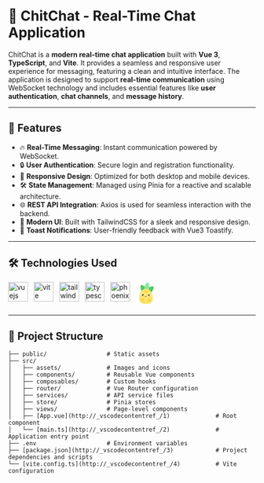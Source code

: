# 🌟 ChitChat - Real-Time Chat Application

ChitChat is a **modern real-time chat application** built with **Vue 3**, **TypeScript**, and **Vite**. It provides a seamless and responsive user experience for messaging, featuring a clean and intuitive interface. The application is designed to support **real-time communication** using WebSocket technology and includes essential features like **user authentication**, **chat channels**, and **message history**.

---

## 🚀 Features

- 🔥 **Real-Time Messaging**: Instant communication powered by WebSocket.
- 🔒 **User Authentication**: Secure login and registration functionality.
- 📱 **Responsive Design**: Optimized for both desktop and mobile devices.
- 🛠️ **State Management**: Managed using Pinia for a reactive and scalable architecture.
- 🌐 **REST API Integration**: Axios is used for seamless interaction with the backend.
- 🎨 **Modern UI**: Built with TailwindCSS for a sleek and responsive design.
- 🔔 **Toast Notifications**: User-friendly feedback with Vue3 Toastify.

---

## 🛠️ Technologies Used

<!-- - **Frontend**: Vue 3, TypeScript, Vite
- **State Management**: Pinia
- **Styling**: TailwindCSS
- **Real-Time Communication**: Phoenix WebSocket
- **HTTP Client**: Axios -->

<div align="left" style="display: flex; gap: 12px">
  <img src="https://skillicons.dev/icons?i=vue" height="40" alt="vuejs logo"  />
  <img src="https://skillicons.dev/icons?i=vite" height="40" alt="vite logo"  />
  <img src="https://skillicons.dev/icons?i=tailwind" height="40" alt="tailwindcss logo"  />
  <img src="https://skillicons.dev/icons?i=ts" height="40" alt="typescript logo"  />
  
  <img src="https://cdn.jsdelivr.net/gh/devicons/devicon/icons/phoenix/phoenix-original.svg" height="40" alt="phoenix logo"  />
  <svg width="45" height="45" viewBox="0 0 100 100" fill="none" xmlns="http://www.w3.org/2000/svg">
<g id="pinia">
<g id="pinia_2">
<path id="Vector" fill-rule="evenodd" clip-rule="evenodd" d="M44.3188 49.1523C51.0068 42.7802 48.966 34.8991 42.9088 25.3492C36.8515 15.7993 24.6583 12.4017 22.3836 14.569C20.1089 16.7363 19.6047 32.2314 25.6619 41.7813C31.7191 51.3312 37.6307 55.5244 44.3188 49.1523Z" fill="url(#paint0_linear_790_3025)"/>
<path id="Vector_2" fill-rule="evenodd" clip-rule="evenodd" d="M50.1016 50.0343C55.0495 57.8351 61.6642 54.9828 69.8519 47.182C78.0395 39.3811 81.4345 24.4381 79.7517 21.7849C78.0688 19.1316 65.2803 19.2647 57.0926 27.0655C48.905 34.8664 45.1538 42.2334 50.1016 50.0343Z" fill="url(#paint1_linear_790_3025)"/>
<path id="Vector_3" fill-rule="evenodd" clip-rule="evenodd" d="M47.3963 45.7426C55.6121 46.7514 58.843 39.1613 60.3494 26.8925C61.8558 14.6236 55.6459 1.65625 52.8516 1.31315C50.0573 0.970057 40.6696 12.0223 39.1631 24.2911C37.6567 36.56 39.1806 44.7339 47.3963 45.7426Z" fill="url(#paint2_linear_790_3025)"/>
<path id="Vector_4" fill-rule="evenodd" clip-rule="evenodd" d="M45.3274 99.9986C62.5526 99.9986 76.522 94.9949 76.522 72.3025C76.522 49.6101 62.5526 30.9888 45.3274 30.9888C28.1021 30.9888 14.1437 49.6101 14.1437 72.3025C14.1437 94.9949 28.1021 99.9986 45.3274 99.9986Z" fill="url(#paint3_linear_790_3025)"/>
<path id="Vector_5" d="M61.0828 67.6697C63.5436 67.6697 65.5384 66.7419 65.5384 65.5974C65.5384 64.4528 63.5436 63.525 61.0828 63.525C58.6221 63.525 56.6273 64.4528 56.6273 65.5974C56.6273 66.7419 58.6221 67.6697 61.0828 67.6697Z" fill="#EAADCC"/>
<path id="Vector_6" d="M28.0869 66.411C30.5293 66.7109 32.6223 66.0331 32.7618 64.8971C32.9013 63.7611 31.0344 62.5971 28.592 62.2972C26.1496 61.9973 24.0565 62.6751 23.9171 63.8111C23.7776 64.9471 25.6445 66.1111 28.0869 66.411Z" fill="#EAADCC"/>
<path id="Vector_7" d="M48.1818 64.8636C46.8408 65.9535 45.2919 66.398 43.5351 66.1973C41.7783 65.9965 40.4762 65.2674 39.6286 64.0097" stroke="black" stroke-width="1.24342" stroke-linecap="round" stroke-linejoin="round"/>
<path id="Vector_8" fill-rule="evenodd" clip-rule="evenodd" d="M30.9262 54.0788C32.156 54.0359 33.2866 54.4954 34.1206 55.273C34.9546 56.0506 35.4919 57.1464 35.5348 58.3761C35.5778 59.6058 35.1182 60.7365 34.3406 61.5704C33.5628 62.4044 32.467 62.9416 31.2372 62.9846C30.0076 63.0275 28.877 62.568 28.0431 61.7903C27.2092 61.0126 26.672 59.9168 26.6291 58.6871C26.5861 57.4574 27.0456 56.3268 27.8232 55.4929C28.6009 54.659 29.6966 54.1218 30.9262 54.0788Z" fill="black"/>
<path id="Vector_9" fill-rule="evenodd" clip-rule="evenodd" d="M31.1602 57.8033C31.1323 57.0027 30.4603 56.3762 29.66 56.4041C28.8592 56.4321 28.2327 57.1039 28.2607 57.9045C28.2887 58.7051 28.9604 59.3316 29.7612 59.3037C30.5615 59.2755 31.1882 58.6039 31.1602 57.8033Z" fill="white"/>
<path id="Vector_10" fill-rule="evenodd" clip-rule="evenodd" d="M57.9232 55.2097C59.1529 55.1668 60.2835 55.6262 61.1174 56.4039C61.9513 57.1815 62.4886 58.2773 62.5315 59.507C62.5745 60.7367 62.115 61.8674 61.3374 62.7013C60.5597 63.5353 59.4639 64.0725 58.2342 64.1154C57.0045 64.1584 55.8739 63.6989 55.0399 62.9212C54.206 62.1435 53.6687 61.0477 53.6258 59.818C53.5828 58.5883 54.0424 57.4577 54.82 56.6238C55.5977 55.7899 56.6935 55.2526 57.9232 55.2097Z" fill="black"/>
<path id="Vector_11" d="M34.9135 58.3978C34.9874 60.5142 33.3318 62.2894 31.2155 62.3633C29.0994 62.4372 27.3243 60.7818 27.2504 58.6654C27.1765 56.5493 28.8318 54.7741 30.9479 54.7002C33.0642 54.6263 34.8396 56.2817 34.9135 58.3978ZM36.1561 58.3544C36.0583 55.552 33.7071 53.3597 30.9045 53.4575C28.1021 53.5554 25.9099 55.9064 26.0077 58.7088C26.1056 61.5114 28.4565 63.7038 31.2589 63.606C34.0615 63.5081 36.254 61.1571 36.1561 58.3544Z" fill="white" stroke="white" stroke-width="0.62171"/>
<path id="Vector_12" d="M61.9102 59.5287C61.9841 61.6451 60.3288 63.4203 58.2125 63.4942C56.0964 63.5681 54.3211 61.9127 54.2471 59.7963C54.1733 57.6802 55.8288 55.905 57.9449 55.8311C60.0612 55.7572 61.8363 57.4126 61.9102 59.5287ZM63.1529 59.4853C63.055 56.6829 60.7041 54.4906 57.9015 54.5885C55.0991 54.6863 52.9066 57.0373 53.0045 59.8397C53.1024 62.6423 55.4534 64.8347 58.2559 64.7369C61.0585 64.639 63.2508 62.288 63.1529 59.4853Z" fill="white" stroke="white" stroke-width="0.62171"/>
<path id="Vector_13" fill-rule="evenodd" clip-rule="evenodd" d="M58.1568 58.9341C58.1289 58.1336 57.457 57.507 56.6564 57.535C55.8558 57.563 55.2293 58.2348 55.2573 59.0354C55.2852 59.836 55.9571 60.4625 56.7577 60.4345C57.5583 60.4066 58.1848 59.7347 58.1568 58.9341Z" fill="white"/>
<path id="Vector_14" d="M21.7079 74.4049L37.0434 90.3621" stroke="#ECB732" stroke-width="2.2796" stroke-linecap="round"/>
<path id="Vector_15" d="M34.971 76.2701L25.2309 86.6319" stroke="#ECB732" stroke-width="2.2796" stroke-linecap="round"/>
<path id="Vector_16" d="M68.7506 74.4049L53.4151 90.3621" stroke="#ECB732" stroke-width="2.2796" stroke-linecap="round"/>
<path id="Vector_17" d="M55.4874 76.2701L65.2275 86.6319" stroke="#ECB732" stroke-width="2.2796" stroke-linecap="round"/>
<path id="Vector_18" d="M51.5499 39.1747L41.3953 49.3293" stroke="#FFC73B" stroke-width="2.2796" stroke-linecap="round"/>
<path id="Vector_19" d="M49.4776 49.3293L39.323 39.1747" stroke="#FFC73B" stroke-width="2.2796" stroke-linecap="round"/>
</g>
</g>
<defs>
<linearGradient id="paint0_linear_790_3025" x1="3362.04" y1="-2594.66" x2="6131.73" y2="5154.58" gradientUnits="userSpaceOnUse">
<stop stop-color="#52CE63"/>
<stop offset="1" stop-color="#51A256"/>
</linearGradient>
<linearGradient id="paint1_linear_790_3025" x1="2693.69" y1="3367.46" x2="-5056.25" y2="6135.79" gradientUnits="userSpaceOnUse">
<stop stop-color="#52CE63"/>
<stop offset="1" stop-color="#51A256"/>
</linearGradient>
<linearGradient id="paint2_linear_790_3025" x1="3421.36" y1="414.914" x2="1891" y2="12878.7" gradientUnits="userSpaceOnUse">
<stop stop-color="#8AE99C"/>
<stop offset="1" stop-color="#52CE63"/>
</linearGradient>
<linearGradient id="paint3_linear_790_3025" x1="10237.6" y1="5782.55" x2="8584.34" y2="32930.3" gradientUnits="userSpaceOnUse">
<stop stop-color="#FFE56C"/>
<stop offset="1" stop-color="#FFC63A"/>
</linearGradient>
</defs>
</svg>

</div>

###

---

## 📂 Project Structure

```plaintext
├── public/                 # Static assets
├── src/
│   ├── assets/             # Images and icons
│   ├── components/         # Reusable Vue components
│   ├── composables/        # Custom hooks
│   ├── router/             # Vue Router configuration
│   ├── services/           # API service files
│   ├── store/              # Pinia stores
│   ├── views/              # Page-level components
│   ├── [App.vue](http://_vscodecontentref_/1)             # Root component
│   └── [main.ts](http://_vscodecontentref_/2)             # Application entry point
├── .env                    # Environment variables
├── [package.json](http://_vscodecontentref_/3)            # Project dependencies and scripts
└── [vite.config.ts](http://_vscodecontentref_/4)          # Vite configuration
```
